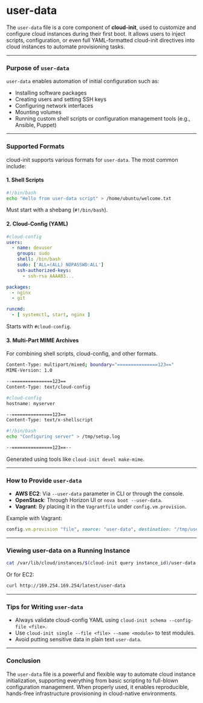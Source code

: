 # user-data

The `user-data` file is a core component of **cloud-init**, used to customize and configure cloud instances during their first boot. It allows users to inject scripts, configuration, or even full YAML-formatted cloud-init directives into cloud instances to automate provisioning tasks.

---

### Purpose of `user-data`

`user-data` enables automation of initial configuration such as:

- Installing software packages
- Creating users and setting SSH keys
- Configuring network interfaces
- Mounting volumes
- Running custom shell scripts or configuration management tools (e.g., Ansible, Puppet)

---

### Supported Formats

cloud-init supports various formats for `user-data`. The most common include:

#### 1. **Shell Scripts**

```bash
#!/bin/bash
echo "Hello from user-data script" > /home/ubuntu/welcome.txt
```

Must start with a shebang (`#!/bin/bash`).

#### 2. **Cloud-Config (YAML)**

```yaml
#cloud-config
users:
  - name: devuser
    groups: sudo
    shell: /bin/bash
    sudo: ['ALL=(ALL) NOPASSWD:ALL']
    ssh-authorized-keys:
      - ssh-rsa AAAAB3...

packages:
  - nginx
  - git

runcmd:
  - [ systemctl, start, nginx ]
```

Starts with `#cloud-config`.

#### 3. **Multi-Part MIME Archives**

For combining shell scripts, cloud-config, and other formats.

```bash
Content-Type: multipart/mixed; boundary="===============123=="
MIME-Version: 1.0

--===============123==
Content-Type: text/cloud-config

#cloud-config
hostname: myserver

--===============123==
Content-Type: text/x-shellscript

#!/bin/bash
echo "Configuring server" > /tmp/setup.log

--===============123==--
```

Generated using tools like `cloud-init devel make-mime`.

---

### How to Provide `user-data`

- **AWS EC2**: Via `--user-data` parameter in CLI or through the console.
- **OpenStack**: Through Horizon UI or `nova boot --user-data`.
- **Vagrant**: By placing it in the `Vagrantfile` under `config.vm.provision`.

Example with Vagrant:

```ruby
config.vm.provision "file", source: "user-data", destination: "/tmp/user-data"
```

---

### Viewing user-data on a Running Instance

```bash
cat /var/lib/cloud/instances/$(cloud-init query instance_id)/user-data.txt
```

Or for EC2:

```bash
curl http://169.254.169.254/latest/user-data
```

---

### Tips for Writing `user-data`

- Always validate cloud-config YAML using `cloud-init schema --config-file <file>`.
- Use `cloud-init single --file <file> --name <module>` to test modules.
- Avoid putting sensitive data in plain text `user-data`.

---

### Conclusion

The `user-data` file is a powerful and flexible way to automate cloud instance initialization, supporting everything from basic scripting to full-blown configuration management. When properly used, it enables reproducible, hands-free infrastructure provisioning in cloud-native environments.

